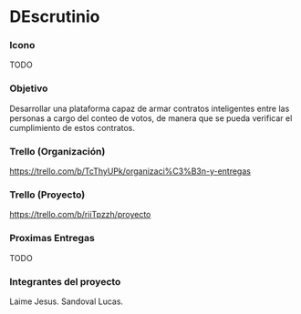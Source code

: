 # DEscrutinio

### Icono

TODO


### Objetivo

Desarrollar una plataforma capaz de armar contratos inteligentes entre las personas a cargo del conteo de votos, de manera que se pueda verificar el cumplimiento de estos contratos.

### Trello (Organización)

https://trello.com/b/TcThyUPk/organizaci%C3%B3n-y-entregas


### Trello (Proyecto)

https://trello.com/b/riiTpzzh/proyecto


### Proximas Entregas

TODO


### Integrantes del proyecto

Laime Jesus.
Sandoval Lucas.


